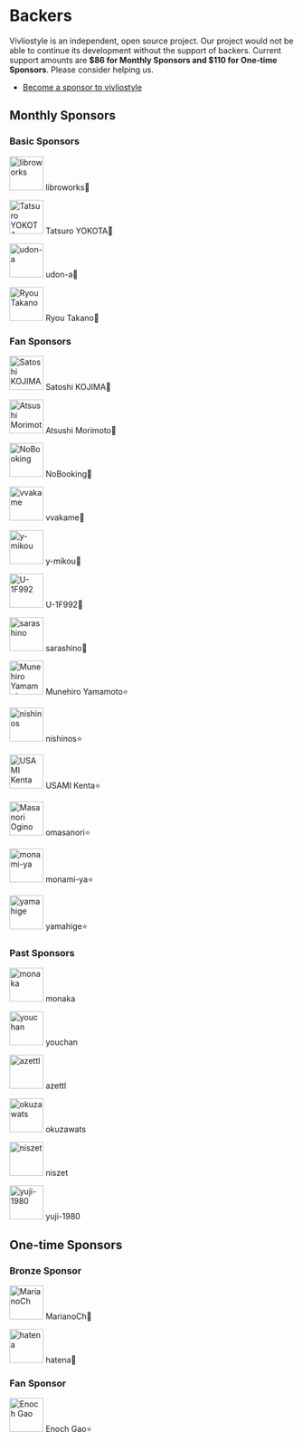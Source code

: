 # Backers

Vivliostyle is an independent, open source project. Our project would not be able to continue its development without the support of backers.
Current support amounts are **$86 for Monthly Sponsors and $110 for One-time Sponsors**. Please consider helping us.

- [Become a sponsor to vivliostyle](https://github.com/sponsors/vivliostyle)

## Monthly Sponsors

### Basic Sponsors

<p><a href="https://github.com/libroworks"><img src="https://avatars2.githubusercontent.com/u/63239043?s=460&amp;v=4" title="libroworks" width="60" height="60" style="max-width:100%;"></a>
libroworks💐
<p><a href="https://github.com/hidaruma"><img src="https://avatars3.githubusercontent.com/u/12541582?s=460&amp;v=4" title="Tatsuro YOKOTA" width="60" height="60" style="max-width:100%;"></a>
Tatsuro YOKOTA🌹
<p><a href="https://github.com/udon-a"><img src="https://avatars1.githubusercontent.com/u/6390122?s=460&amp;v=4" title="udon-a" width="60" height="60" style="max-width:100%;"></a>
udon-a🌹
<p><a href="https://github.com/ryoutakano"><img src="https://avatars1.githubusercontent.com/u/22651308?s=460&amp;v=4" title="Ryou Takano" width="60" height="60" style="max-width:100%;"></a>
Ryou Takano🌹

### Fan Sponsors

<p><a href="https://github.com/skoji"><img src="https://avatars2.githubusercontent.com/u/119629?s=460&amp;v=4" title="Satoshi KOJIMA" width="60" height="60" style="max-width:100%;"></a>
Satoshi KOJIMA🌟
<p><a href="https://github.com/74th"><img src="https://avatars2.githubusercontent.com/u/1060011?s=460&amp;v=4" title="Atsushi Morimoto" width="60" height="60" style="max-width:100%;"></a>
Atsushi Morimoto🌟
<p><a href="https://github.com/NoBooking"><img src="https://avatars3.githubusercontent.com/u/33891808?s=460&amp;v=4" title="NoBooking" width="60" height="60" style="max-width:100%;"></a>
NoBooking🌟
<p><a href="https://github.com/vvakame"><img src="https://avatars3.githubusercontent.com/u/125332?s=460&amp;v=4" title="vvakame" width="60" height="60" style="max-width:100%;"></a>
vvakame🌟
<p><a href="https://github.com/y-mikou"><img src="https://avatars3.githubusercontent.com/u/11554223?s=460&amp;v=4" title="y-mikou" width="60" height="60" style="max-width:100%;"></a>
y-mikou🌟
<p><a href="https://github.com/U-1F992"><img src="https://avatars3.githubusercontent.com/u/57749636?s=460&amp;v=4" title="U-1F992" width="60" height="60" style="max-width:100%;"></a>
U-1F992🌟
<p><a href="https://github.com/sarashino"><img src="https://avatars3.githubusercontent.com/u/52805712?s=460&amp;v=4" title="sarashino" width="60" height="60" style="max-width:100%;"></a>
sarashino🌟
<p><a href="https://github.com/munepi"><img src="https://avatars3.githubusercontent.com/u/583148?s=460&amp;v=4" title="Munehiro Yamamoto" width="60" height="60" style="max-width:100%;"></a>
Munehiro Yamamoto⭐️
<p><a href="https://github.com/nishinos"><img src="https://avatars2.githubusercontent.com/u/1988266?s=460&amp;v=4" title="nishinos" width="60" height="60" style="max-width:100%;"></a>
nishinos⭐️
<p><a href="https://github.com/zonuexe"><img src="https://avatars3.githubusercontent.com/u/822086?s=460&amp;v=4" title="USAMI Kenta" width="60" height="60" style="max-width:100%;"></a>
USAMI Kenta⭐️
<p><a href="https://github.com/omasanori"><img src="https://avatars2.githubusercontent.com/u/167209?s=460&amp;v=4" title="Masanori Ogino" width="60" height="60" style="max-width:100%;"></a>
omasanori⭐️
<p><a href="https://github.com/monami-ya"><img src="https://avatars3.githubusercontent.com/u/4535778?s=460&amp;v=4" title="monami-ya" width="60" height="60" style="max-width:100%;"></a>
monami-ya⭐️
<p><a href="https://github.com/yamahige"><img src="https://avatars.githubusercontent.com/u/28525542?v=4" title="yamahige" width="60" height="60" style="max-width:100%;"></a>
yamahige⭐️

### Past Sponsors

<p><a href="https://github.com/monaka"><img src="https://avatars.githubusercontent.com/u/101795?v=4" title="monaka" width="60" height="60" style="max-width:100%;"></a>
monaka
<p><a href="https://github.com/youchan"><img src="https://avatars.githubusercontent.com/u/222183?v=4" title="youchan" width="60" height="60" style="max-width:100%;"></a>
youchan
<p><a href="https://github.com/azettl"><img src="https://avatars.githubusercontent.com/u/644570?v=4" title="azettl" width="60" height="60" style="max-width:100%;"></a>
azettl
<p><a href="https://github.com/okuzawats"><img src="https://avatars.githubusercontent.com/u/12797442?v=4" title="okuzawats" width="60" height="60" style="max-width:100%;"></a>
okuzawats
<p><a href="https://github.com/niszet"><img src="https://avatars.githubusercontent.com/u/28832585?v=4" title="niszet" width="60" height="60" style="max-width:100%;"></a>
niszet
<p><a href="https://github.com/yuji-1980"><img src="https://avatars.githubusercontent.com/u/67959695?v=4" title="yuji-1980" width="60" height="60" style="max-width:100%;"></a>
yuji-1980

## One-time Sponsors

### Bronze Sponsor

<p><a href="https://github.com/MarianoCh"><img src="https://avatars.githubusercontent.com/u/48592134?v=4" title="MarianoCh" width="60" height="60" style="max-width:100%;"></a>
MarianoCh🥉
<p><a href="https://github.com/hatena"><img src="https://avatars2.githubusercontent.com/u/14185?s=460&amp;v=4" title="hatena" width="60" height="60" style="max-width:100%;"></a>
hatena🥉

### Fan Sponsor

<p><a href="https://github.com/EnochGao"><img src="https://avatars1.githubusercontent.com/u/41459067?s=460&amp;v=4" title="Enoch Gao" width="60" height="60" style="max-width:100%;"></a>
Enoch Gao⭐️

